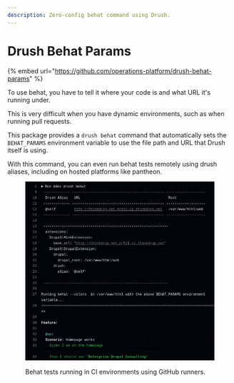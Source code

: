 ```yaml
---
description: Zero-config behat command using Drush.
---
```


# Drush Behat Params

{% embed url="https://github.com/operations-platform/drush-behat-params" %}

To use behat, you have to tell it where your code is and what URL it's running under.

This is very difficult when you have dynamic environments, such as when running pull requests.

This package provides a `drush behat` command that automatically sets the `BEHAT_PARAMS` environment variable to use the file path and URL that Drush itself is using.

With this command, you can even run behat tests remotely using drush aliases, including on hosted platforms like pantheon.

<figure><img src="../.gitbook/assets/image.png" alt=""><figcaption><p>Behat tests running in CI environments using GitHub runners.</p></figcaption></figure>


